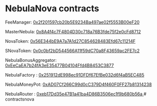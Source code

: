 # NebulaNova contracts 


FeeManager: [0x2f201597cb20b5E9234Ba497ae02f5553B00eF20 ](https://bscscan.com/address/0x2f201597cb20b5E9234Ba497ae02f5553B00eF20#contracts)

MasterNebula: [0x8A4f4c7F4804D30c718a76B3fde75f2e0cFd8712](https://bscscan.com/address/0x8A4f4c7F4804D30c718a76B3fde75f2e0cFd8712#code)

NovaToken: [0x56E344bE9A7a7A1d27C854628483Efd67c11214F ](https://bscscan.com/address/0x56E344bE9A7a7A1d27C854628483Efd67c11214F#contracts)

SNovaToken: [0x0c0bf2bD544566A11f59dC70a8F43659ac2FE7c2 ](https://bscscan.com/address/0x0c0bf2bD544566A11f59dC70a8F43659ac2FE7c2#contracts)

NebulaBonusAggregator: [0xEeCaEA7b24fA3eE35477B04104Ffd4B8453C3877 ](https://bscscan.com/address/0xEeCaEA7b24fA3eE35477B04104Ffd4B8453C3877#contracts3)

NebulaFactory : [0x251912dE998ec91DFDf67EfBe032d6f4aB5EC485 ](https://bscscan.com/address/0x251912dE998ec91DFDf67EfBe032d6f4aB5EC485#contracts)

NebulaMoneyPot: [0xAD07Cf266C99d0cC379D4f460F0FF27b81314238 ](https://bscscan.com/address/0xAD07Cf266C99d0cC379D4f460F0FF27b81314238#contracts)

NebulaRouter : [0xeb17Dd35e47B1a41ba4D86B3506ec1f9b680b56a ](https://bscscan.com/address/0xeb17Dd35e47B1a41ba4D86B3506ec1f9b680b56a#contracts)
#   c o n t r a c t s n o v a  
 